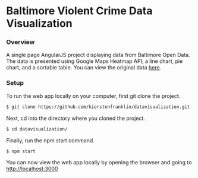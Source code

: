 # Baltimore Violent Crime Data Visualization

### Overview

A single page AngularJS project displaying data from Baltimore Open Data.  The data is presented using Google Maps Heatmap API, a line chart, pie chart, and a sortable table.  You can view the original data [here](https://data.baltimorecity.gov/Public-Safety/Violent-Crime-by-Day/yhtz-6wkc).

### Setup

To run the web app locally on your computer, first git clone the project.

```sh
$ git clone https://github.com/kierstenfranklin/datavisualization.git
```

Next, cd into the directory where you cloned the project.
```sh
$ cd datavisualization/
```
Finally, run the npm start command.
```sh
$ npm start
```

You can now view the web app locally by opening the browser and going to [http://localhost:3000](http://localhost:3000/#)
